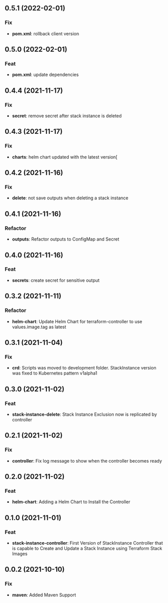 ## 0.5.1 (2022-02-01)

### Fix

- **pom.xml**: rollback client version

## 0.5.0 (2022-02-01)

### Feat

- **pom.xml**: update dependencies

## 0.4.4 (2021-11-17)

### Fix

- **secret**: remove secret after stack instance is deleted

## 0.4.3 (2021-11-17)

### Fix

- **charts**: helm chart updated with the latest version[

## 0.4.2 (2021-11-16)

### Fix

- **delete**: not save outputs when deleting a stack instance

## 0.4.1 (2021-11-16)

### Refactor

- **outputs**: Refactor outputs to ConfigMap and Secret

## 0.4.0 (2021-11-16)

### Feat

- **secrets**: create secret for sensitive output

## 0.3.2 (2021-11-11)

### Refactor

- **helm-chart**: Update Helm Chart for terraform-controller to use values.image.tag as latest

## 0.3.1 (2021-11-04)

### Fix

- **crd**: Scripts was moved to development folder. StackInstance version was fixed to Kubernetes pattern v1alpha1

## 0.3.0 (2021-11-02)

### Feat

- **stack-instance-delete**: Stack Instance Exclusion now is replicated by controller

## 0.2.1 (2021-11-02)

### Fix

- **controller**: Fix log message to show when the controller becomes ready

## 0.2.0 (2021-11-02)

### Feat

- **helm-chart**: Adding a Helm Chart to Install the Controller

## 0.1.0 (2021-11-01)

### Feat

- **stack-instance-controller**: First Version of StackInstance Controller that is capable to Create and Update a Stack Instance using Terraform Stack Images

## 0.0.2 (2021-10-10)

### Fix

- **maven**: Added Maven Support
